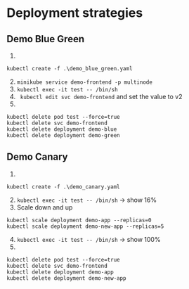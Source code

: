 # Deployment strategies

## Demo Blue Green

1.

```shell
kubectl create -f .\demo_blue_green.yaml
```

2. `minikube service demo-frontend -p multinode`
3. `kubectl exec -it test -- /bin/sh`
4. ` kubectl edit svc demo-frontend` and set the value to v2
5.

```shell
kubectl delete pod test --force=true
kubectl delete svc demo-frontend
kubectl delete deployment demo-blue
kubectl delete deployment demo-green
```

## Demo Canary

1.

```shell
kubectl create -f .\demo_canary.yaml
```

2. `kubectl exec -it test -- /bin/sh` -> show 16%
3. Scale down and up

```shell
kubectl scale deployment demo-app --replicas=0
kubectl scale deployment demo-new-app --replicas=5
```

4. `kubectl exec -it test -- /bin/sh` -> show 100%
5.

```shell
kubectl delete pod test --force=true
kubectl delete svc demo-frontend
kubectl delete deployment demo-app
kubectl delete deployment demo-new-app
```
